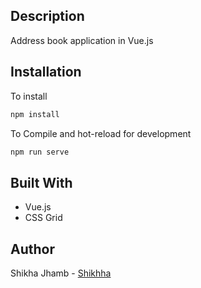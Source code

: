 ## Description

Address book application in Vue.js

## Installation

To install

```bash
npm install
```

To Compile and hot-reload for development

```bash
npm run serve
```

## Built With

- Vue.js
- CSS Grid

## Author

Shikha Jhamb - [Shikhha](https://github.com/Shikhha)
